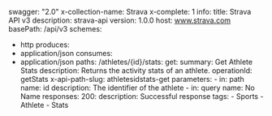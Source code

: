 swagger: "2.0"
x-collection-name: Strava
x-complete: 1
info:
  title: Strava API v3
  description: strava-api
  version: 1.0.0
host: www.strava.com
basePath: /api/v3
schemes:
- http
produces:
- application/json
consumes:
- application/json
paths:
  /athletes/{id}/stats:
    get:
      summary: Get Athlete Stats
      description: Returns the activity stats of an athlete.
      operationId: getStats
      x-api-path-slug: athletesidstats-get
      parameters:
      - in: path
        name: id
        description: The identifier of the athlete
      - in: query
        name: No Name
      responses:
        200:
          description: Successful response
      tags:
      - Sports
      - Athlete
      - Stats